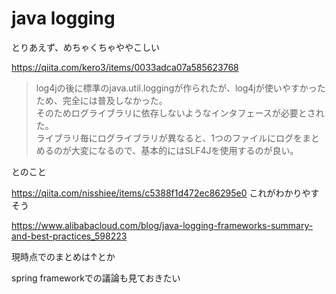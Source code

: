 # java logging 

とりあえず、めちゃくちゃややこしい

https://qiita.com/kero3/items/0033adca07a585623768

> log4jの後に標準のjava.util.loggingが作られたが、log4jが使いやすかったため、完全には普及しなかった。  
そのためログライブラリに依存しないようなインタフェースが必要とされた。  
ライブラリ毎にログライブラリが異なると、1つのファイルにログをまとめるのが大変になるので、基本的にはSLF4Jを使用するのが良い。

とのこと


https://qiita.com/nisshiee/items/c5388f1d472ec86295e0
これがわかりやすそう



https://www.alibabacloud.com/blog/java-logging-frameworks-summary-and-best-practices_598223

現時点でのまとめは↑とか


spring frameworkでの議論も見ておきたい

<!--stackedit_data:
eyJoaXN0b3J5IjpbLTg3Mzc4NzQ5LDczMDk5ODExNl19
-->